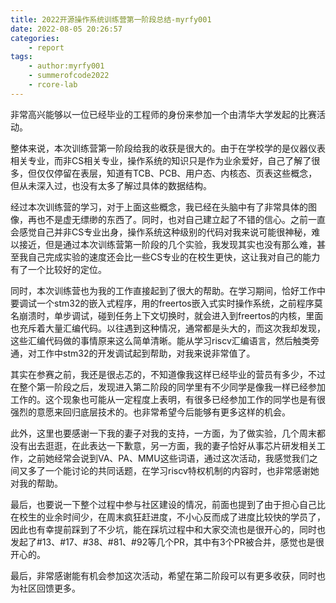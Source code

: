 ```yaml
---
title: 2022开源操作系统训练营第一阶段总结-myrfy001
date: 2022-08-05 20:26:57
categories:
    - report
tags:
    - author:myrfy001
    - summerofcode2022
    - rcore-lab
---
```



非常高兴能够以一位已经毕业的工程师的身份来参加一个由清华大学发起的比赛活动。

<!-- more -->

整体来说，本次训练营第一阶段给我的收获是很大的。由于在学校学的是仪器仪表相关专业，而非CS相关专业，操作系统的知识只是作为业余爱好，自己了解了很多，但仅仅停留在表层，知道有TCB、PCB、用户态、内核态、页表这些概念，但从未深入过，也没有太多了解过具体的数据结构。

经过本次训练营的学习，对于上面这些概念，我已经在头脑中有了非常具体的图像，再也不是虚无缥缈的东西了。同时，也对自己建立起了不错的信心。之前一直会感觉自己并非CS专业出身，操作系统这种级别的代码对我来说可能很神秘，难以接近，但是通过本次训练营第一阶段的几个实验，我发现其实也没有那么难，甚至我自己完成实验的速度还会比一些CS专业的在校生更快，这让我对自己的能力有了一个比较好的定位。

同时，本次训练营也为我的工作直接起到了很大的帮助。在学习期间，恰好工作中要调试一个stm32的嵌入式程序，用的freertos嵌入式实时操作系统，之前程序莫名崩溃时，单步调试，碰到任务上下文切换时，就会进入到freertos的内核，里面也充斥着大量汇编代码。以往遇到这种情况，通常都是头大的，而这次我却发现，这些汇编代码做的事情原来这么简单清晰。能从学习riscv汇编语言，然后触类旁通，对工作中stm32的开发调试起到帮助，对我来说非常值了。

其实在参赛之前，我还是很忐忑的，不知道像我这样已经毕业的营员有多少，不过在整个第一阶段之后，发现进入第二阶段的同学里有不少同学是像我一样已经参加工作的。这个现象也可能从一定程度上表明，有很多已经参加工作的同学也是有很强烈的意愿来回归底层技术的。也非常希望今后能够有更多这样的机会。

此外，这里也要感谢一下我的妻子对我的支持，一方面，为了做实验，几个周末都没有出去逛逛，在此表达一下歉意，另一方面，我的妻子恰好从事芯片研发相关工作，之前她经常会说到VA、PA、MMU这些词语，通过这次活动，我感觉我们之间又多了一个能讨论的共同话题，在学习riscv特权机制的内容时，也非常感谢她对我的帮助。

最后，也要说一下整个过程中参与社区建设的情况，前面也提到了由于担心自己比在校生的业余时间少，在周末疯狂赶进度，不小心反而成了进度比较快的学员了，因此也有幸提前踩到了不少坑，能在踩坑过程中和大家交流也是很开心的，同时也发起了#13、#17、#38、#81、#92等几个PR，其中有3个PR被合并，感觉也是很开心的。

最后，非常感谢能有机会参加这次活动，希望在第二阶段可以有更多收获，同时也为社区回馈更多。
